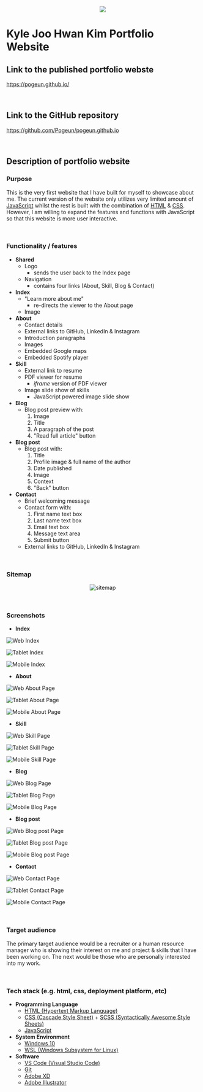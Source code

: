 <p align="center">
    <img src="./docs/logo.png">
</p>

# **Kyle Joo Hwan Kim Portfolio Website**
## **Link to the published portfolio webste**
https://pogeun.github.io/

<p>&nbsp;</p>

## **Link to the GitHub repository**
https://github.com/Pogeun/pogeun.github.io

<p>&nbsp;</p>

## **Description of portfolio website**
### **Purpose**
This is the very first website that I have built for myself to showcase about me. The current version of the website only utilizes very limited amount of [JavaScript](https://developer.mozilla.org/en-US/docs/Web/JavaScript) whilst the rest is built with the combination of [HTML](https://developer.mozilla.org/en-US/docs/Web/HTML) & [CSS](https://developer.mozilla.org/en-US/docs/Web/CSS). However, I am willing to expand the features and functions with JavaScript so that this website is more user interactive.

<p>&nbsp;</p>

### **Functionality / features**
* **Shared**
  * Logo
    * sends the user back to the Index page
  * Navigation
    * contains four links (About, Skill, Blog & Contact)
* **Index**
  * "Learn more about me"
    * re-directs the viewer to the About page
  * Image
* **About**
  * Contact details
  * External links to GitHub, LinkedIn & Instagram
  * Introduction paragraphs
  * Images
  * Embedded Google maps
  * Embedded Spotify player
* **Skill**
  * External link to resume
  * PDF viewer for resume
    * *iframe* version of PDF viewer
  * Image slide show of skills
    * JavaScript powered image slide show
* **Blog**
  * Blog post preview with:
    1. Image
    2. Title
    3. A paragraph of the post
    4. "Read full article" button
* **Blog post**
  * Blog post with:
    1. Title
    2. Profile image & full name of the author
    3. Date published
    4. Image
    5. Context
    6. "Back" button
* **Contact**
  * Brief welcoming message
  * Contact form with:
    1. First name text box
    2. Last name text box
    3. Email text box
    4. Message text area
    5. Submit button
  * External links to GitHub, LinkedIn & Instagram

<p>&nbsp;</p>

### **Sitemap**
<p align="center">
    <img src="./docs/sitemap.png" alt="sitemap">
</p>

<p>&nbsp;</p>

### **Screenshots**
* **Index**
<p><img src="./docs/screenshot/index-web.jpg" alt="Web Index"></p>
<p><img src="./docs/screenshot/index-tablet.png" alt="Tablet Index"></p>
<p><img src="./docs/screenshot/index-mobile.png" alt="Mobile Index"></p>

* **About**
<p><img src="./docs/screenshot/about-web.png" alt="Web About Page"></p>
<p><img src="./docs/screenshot/about-tablet.png" alt="Tablet About Page"></p>
<p><img src="./docs/screenshot/about-mobile.png" alt="Mobile About Page"></p>

* **Skill**
<p><img src="./docs/screenshot/skill-web.png" alt="Web Skill Page"></p>
<p><img src="./docs/screenshot/skill-tablet.png" alt="Tablet Skill Page"></p>
<p><img src="./docs/screenshot/skill-mobile.png" alt="Mobile Skill Page"></p>

* **Blog**
<p><img src="./docs/screenshot/blog-web.png" alt="Web Blog Page"></p>
<p><img src="./docs/screenshot/blog-tablet.jpg" alt="Tablet Blog Page"></p>
<p><img src="./docs/screenshot/blog-mobile.png" alt="Mobile Blog Page"></p>

* **Blog post**
<p><img src="./docs/screenshot/blog_post-web.jpg" alt="Web Blog post Page"></p>
<p><img src="./docs/screenshot/blog_post-tablet.png" alt="Tablet Blog post Page"></p>
<p><img src="./docs/screenshot/blog_post-mobile.png" alt="Mobile Blog post Page"></p>

* **Contact**
<p><img src="./docs/screenshot/contact-web.png" alt="Web Contact Page"></p>
<p><img src="./docs/screenshot/contact-tablet.png" alt="Tablet Contact Page"></p>
<p><img src="./docs/screenshot/contact-mobile.png" alt="Mobile Contact Page"></p>

<p>&nbsp;</p>

### **Target audience**
The primary target audience would be a recruiter or a human resource manager who is showing their interest on me and project & skills that I have been working on. The next would be those who are personally interested into my work.

<p>&nbsp;</p>

### **Tech stack (e.g. html, css, deployment platform, etc)**
* **Programming Language**
  * [HTML (Hypertext Markup Language)](https://developer.mozilla.org/en-US/docs/Web/HTML)
  * [CSS (Cascade Style Sheet)](https://developer.mozilla.org/en-US/docs/Web/CSS) + [SCSS (Syntactically Awesome Style Sheets)](https://sass-lang.com/)
  * [JavaScript](https://developer.mozilla.org/en-US/docs/Web/JavaScript)
* **System Environment**
  * [Windows 10](https://www.microsoft.com/en-au/software-download/windows10)
  * [WSL (Windows Subsystem for Linux)](https://docs.microsoft.com/en-us/windows/wsl/)
* **Software**
  * [VS Code (Visual Studio Code)](https://code.visualstudio.com/)
  * [Git](https://git-scm.com/)
  * [Adobe XD](https://www.adobe.com/au/products/xd.html)
  * [Adobe Illustrator](https://www.adobe.com/au/products/illustrator.html)